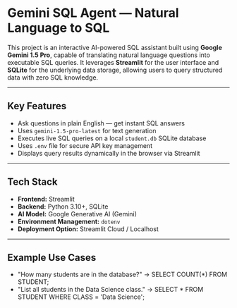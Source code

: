 # Gemini SQL Agent — Natural Language to SQL

This project is an interactive AI-powered SQL assistant built using **Google Gemini 1.5 Pro**, capable of translating natural language questions into executable SQL queries. It leverages **Streamlit** for the user interface and **SQLite** for the underlying data storage, allowing users to query structured data with zero SQL knowledge.

---

## Key Features

- Ask questions in plain English — get instant SQL answers
- Uses `gemini-1.5-pro-latest` for text generation
- Executes live SQL queries on a local `student.db` SQLite database
- Uses `.env` file for secure API key management
- Displays query results dynamically in the browser via Streamlit

---

## Tech Stack

- **Frontend:** Streamlit
- **Backend:** Python 3.10+, SQLite
- **AI Model:** Google Generative AI (Gemini)
- **Environment Management:** `dotenv`
- **Deployment Option:** Streamlit Cloud / Localhost

---

## Example Use Cases

- "How many students are in the database?" → SELECT COUNT(*) FROM STUDENT;
- "List all students in the Data Science class." → SELECT * FROM STUDENT WHERE CLASS = 'Data Science';
